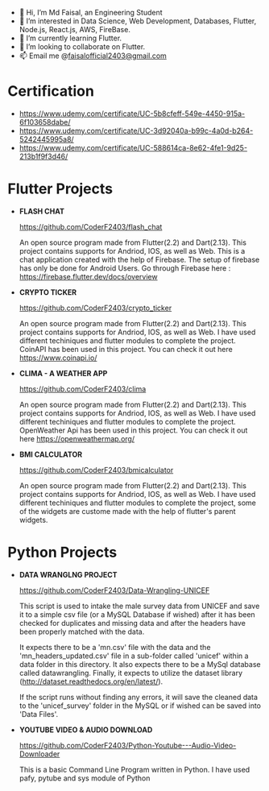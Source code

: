 - 👋 Hi, I’m Md Faisal, an Engineering Student
- 👀 I’m interested in Data Science, Web Development, Databases, Flutter, Node.js, React.js, AWS, FireBase.
- 🌱 I’m currently learning Flutter.
- 💞️ I’m looking to collaborate on Flutter.
- 📫 Email me @faisalofficial2403@gmail.com

# Certification

- https://www.udemy.com/certificate/UC-5b8cfeff-549e-4450-915a-6f103658dabe/
- https://www.udemy.com/certificate/UC-3d92040a-b99c-4a0d-b264-5242445995a8/
- https://www.udemy.com/certificate/UC-588614ca-8e62-4fe1-9d25-213b1f9f3d46/

<!---
CoderF2403/CoderF2403 is a ✨ special ✨ repository because its `README.md` (this file) appears on your GitHub profile.
You can click the Preview link to take a look at your changes.
--->

# Flutter Projects

- **FLASH CHAT**

  https://github.com/CoderF2403/flash_chat
  
  An open source program made from Flutter(2.2) and Dart(2.13). This project contains supports for Andriod, IOS, as well as Web. 
  This is a chat application created with the help of Firebase. The setup of firebase has only be done for Android Users.
  Go through Firebase here : https://firebase.flutter.dev/docs/overview


- **CRYPTO TICKER**

  https://github.com/CoderF2403/crypto_ticker
  
  An open source program made from Flutter(2.2) and Dart(2.13). This project contains supports for Andriod, IOS, as well as Web. 
  I have used different techiniques and flutter modules to complete the project.
  CoinAPI has been used in this project. You can check it out here https://www.coinapi.io/



- **CLIMA - A WEATHER APP**

  https://github.com/CoderF2403/clima

  An open source program made from Flutter(2.2) and Dart(2.13). This project contains supports for Andriod, IOS, as well as Web. 
  I have used different techiniques and flutter modules to complete the project.
  OpenWeather Api has been used in this project. You can check it out here https://openweathermap.org/

- **BMI CALCULATOR**

  https://github.com/CoderF2403/bmicalculator
  
  An open source program made from Flutter(2.2) and Dart(2.13). This project contains supports for Andriod, IOS, as well as Web.
  I have used different techiniques and flutter modules to complete the project, some of the widgets are custome made with the help of flutter's parent widgets.
  

# Python Projects

- **DATA WRANGLNG PROJECT**

  https://github.com/CoderF2403/Data-Wrangling-UNICEF
  
  This script is used to intake the male survey data from UNICEF and save it to a simple csv file
  (or a MySQL Database if wished) after it has been checked for duplicates and missing data and after the headers 
  have been properly matched with the data.
  
  It expects there to be a 'mn.csv' file with the data and the 'mn_headers_updated.csv' file in a sub-folder called 
  'unicef' within a data folder in this directory. It also expects there to be a MySql database called datawrangling.
  Finally, it expects to utilize the dataset library (http://dataset.readthedocs.org/en/latest/).
  
  If the script runs without finding any errors, it will save the cleaned data to the 'unicef_survey' folder in the MySQL 
  or if wished can be saved into 'Data Files'.
  
  

- **YOUTUBE VIDEO & AUDIO DOWNLOAD**

  https://github.com/CoderF2403/Python-Youtube---Audio-Video-Downloader
  
  This is a basic Command Line Program written in Python. I have used pafy, pytube and sys module of Python
 

  
  
